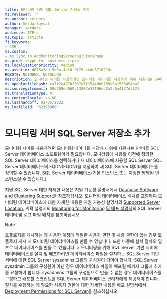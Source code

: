 ```yaml
---
title: 모니터링 서버 SQL Server 저장소 추가
ms.reviewer: ''
ms.author: serdars
author: SerdarSoysal
manager: serdars
audience: ITPro
ms.topic: article
f1.keywords:
- CSH
ms.custom:
- ms.lync.tb.AddMonitoringServerSqlStorePage
ms.prod: skype-for-business-itpro
ms.localizationpriority: medium
ms.assetid: d873a2ad-9d3a-4ef6-9f25-ccdd3716218c
ROBOTS: NOINDEX, NOFOLLOW
description: 모니터링 서버를 사용하려면 모니터링 데이터를 저장하기 위해 지원되는 64비트 SQL Server 데이터베이스 소프트웨어가 필요합니다. 모니터링에 사용할 이전에 정의한 SQL Server 데이터베이스를 선택하거나 새 데이터베이스에 사용할 SQL Server SQL Server 데이터베이스의 FQDN(FQDN)을 지정하여 새 SQL Server 데이터베이스를 정의할 수 있습니다. SQL Server 데이터베이스(기본 인스턴스 또는 지정한 명명된 인스턴스일 수 있습니다.)
ms.openlocfilehash: ca7f2e407bf367a7ff544d08105e6af533454ba2
ms.sourcegitcommit: 59d209ed669c13807e38196dd2a2c0a4127d3621
ms.translationtype: MT
ms.contentlocale: ko-KR
ms.lasthandoff: 02/05/2022
ms.locfileid: "62395960"
---
```

# <a name="add-monitoring-server-sql-server-store"></a>모니터링 서버 SQL Server 저장소 추가

모니터링 서버를 사용하려면 모니터링 데이터를 저장하기 위해 지원되는 64비트 SQL Server 데이터베이스 소프트웨어가 필요합니다. 모니터링에 사용할 이전에 정의한 SQL Server 데이터베이스를 선택하거나 새 데이터베이스에 사용할 SQL Server SQL Server 데이터베이스의 FQDN(FQDN)을 지정하여 새 SQL Server 데이터베이스를 정의할 수 있습니다. SQL Server 데이터베이스(기본 인스턴스 또는 지정한 명명된 인스턴스일 수 있습니다.)

지원 SQL Server 대한 자세한 내용은 지원 가능성 설명서에서 [Database Software and Clustering Support](/previous-versions/office/lync-server-2013/lync-server-2013-database-software-support)을 참조하십시오. 모니터링 데이터베이스 배치를 포함하여 모니터링 데이터베이스에 대한 자세한 내용은 지원 가능성 설명서의 [Supported Server Location](/previous-versions/office/lync-server-2013/lync-server-2013-supported-server-collocation), 계획 설명서의 [Monitoring for Monitoring](/previous-versions/office/lync-server-2013/lync-server-2013-planning-for-monitoring) [및 배포 설명서](/previous-versions/office/lync-server-2013/lync-server-2013-sql-server-data-and-log-file-placement)의 SQL Server 데이터 및 로그 파일 배치를 참조하십시오.

> [!NOTE]
> 토폴로지를 게시하는 데 사용한 계정에 적절한 사용자 권한 및 사용 권한이 있는 경우 토폴로지 게시 시 모니터링 데이터베이스를 만들 수 있습니다. 또한 나중에 설치 절차의 일부로 데이터베이스를 만들 수 있습니다. > 모니터링을 위해 SQL Server 기반 서버에 데이터베이스를 설치 및 배포하려면 데이터베이스 파일을 설치하는 SQL Server 기반 서버에 대한 SQL Server sysadmins 그룹의 구성원이 되어야 합니다. SQL Server sysadmin 그룹의 구성원이 아닌 경우 데이터베이스 파일이 배포될 때까지 그룹에 추가를 요청해야 합니다. sysadmins 그룹의 구성원으로 만들 수 없는 경우 데이터베이스를 구성하고 배포할 스크립트를 SQL Server 데이터베이스 관리자에게 제공해야 합니다. 절차를 수행하는 데 필요한 사용자 권한에 대한 자세한 내용은 배포 설명서에서 [Deployment Permissions for SQL Server](/previous-versions/office/lync-server-2013/lync-server-2013-deployment-permissions-for-sql-server)을 참조하십시오.